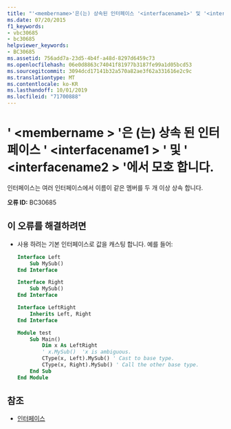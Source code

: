```yaml
---
title: "'<membername>'은(는) 상속된 인터페이스 '<interfacename1>' 및 '<interfacename2>'에서 모호합니다."
ms.date: 07/20/2015
f1_keywords:
- vbc30685
- bc30685
helpviewer_keywords:
- BC30685
ms.assetid: 756add7a-23d5-4b4f-a48d-8297d6459c73
ms.openlocfilehash: 06e0d8863c74041f81977b3187fe99a1d05bcd53
ms.sourcegitcommit: 3094dcd17141b32a570a82ae3f62a331616e2c9c
ms.translationtype: MT
ms.contentlocale: ko-KR
ms.lasthandoff: 10/01/2019
ms.locfileid: "71700888"
---
```

# <a name="membername-is-ambiguous-across-the-inherited-interfaces-interfacename1-and-interfacename2"></a>' \<membername > '은 (는) 상속 된 인터페이스 ' \<interfacename1 > ' 및 ' \<interfacename2 > '에서 모호 합니다.
인터페이스는 여러 인터페이스에서 이름이 같은 멤버를 두 개 이상 상속 합니다.  
  
 **오류 ID:** BC30685  
  
## <a name="to-correct-this-error"></a>이 오류를 해결하려면  
  
- 사용 하려는 기본 인터페이스로 값을 캐스팅 합니다. 예를 들어:  
  
    ```vb  
    Interface Left  
        Sub MySub()  
    End Interface  
  
    Interface Right  
        Sub MySub()  
    End Interface  
  
    Interface LeftRight  
        Inherits Left, Right  
    End Interface  
  
    Module test  
        Sub Main()  
            Dim x As LeftRight  
            ' x.MySub()  'x is ambiguous.  
            CType(x, Left).MySub() ' Cast to base type.  
            CType(x, Right).MySub() ' Call the other base type.  
        End Sub  
    End Module  
    ```  
  
## <a name="see-also"></a>참조

- [인터페이스](../../../visual-basic/programming-guide/language-features/interfaces/index.md)

